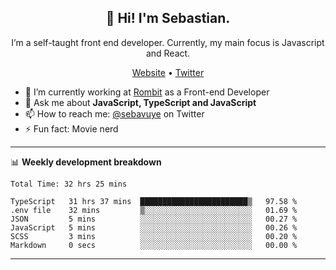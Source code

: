 <h2 align="center">👋 Hi! I'm Sebastian.</h2>
<p align="center">I’m a self-taught front end developer. Currently, my main focus is Javascript and React.</p>
<p align="center">
  <a href="https://sebastianvuye.be">Website</a> •
  <a href="https://twitter.com/sebavuye">Twitter</a>
</p>


- 🔭 I’m currently working at [Rombit](https://rombit.com/) as a Front-end Developer
- 💬 Ask me about **JavaScript, TypeScript and JavaScript**
- 📫 How to reach me: [@sebavuye](https://twitter.com/sebavuye) on Twitter
- ⚡ Fun fact: Movie nerd

-------

📊 **Weekly development breakdown**

<!--START_SECTION:waka-->

```text
Total Time: 32 hrs 25 mins

TypeScript   31 hrs 37 mins  ████████████████████████▒   97.58 %
.env file    32 mins         ▒░░░░░░░░░░░░░░░░░░░░░░░░   01.69 %
JSON         5 mins          ░░░░░░░░░░░░░░░░░░░░░░░░░   00.27 %
JavaScript   5 mins          ░░░░░░░░░░░░░░░░░░░░░░░░░   00.26 %
SCSS         3 mins          ░░░░░░░░░░░░░░░░░░░░░░░░░   00.20 %
Markdown     0 secs          ░░░░░░░░░░░░░░░░░░░░░░░░░   00.00 %
```

<!--END_SECTION:waka-->
-------
